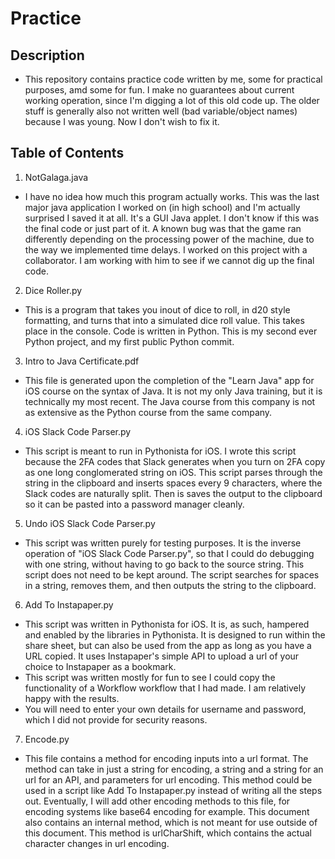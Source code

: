 # Practice

## Description
 - This repository contains practice code written by me, some for practical purposes, amd some for fun. I make no guarantees about current working operation, since I'm digging a lot of this old code up. The older stuff is generally also not written well (bad variable/object names) because I was young. Now I don't wish to fix it.

## Table of Contents
1. NotGalaga.java
  - I have no idea how much this program actually works. This was the last major java application I worked on (in high school) and I'm actually surprised I saved it at all. It's a GUI Java applet. I don't know if this was the final code or just part of it. A known bug was that the game ran differently depending on the processing power of the machine, due to the way we implemented time delays. I worked on this project with a collaborator. I am working with him to see if we cannot dig up the final code.

2. Dice Roller.py
 - This is a program that takes you inout of dice to roll, in d20 style formatting, and turns that into a simulated dice roll value. This takes place in the console. Code is written in Python. This is my second ever Python project, and my first public Python commit.

3. Intro to Java Certificate.pdf
 - This file is generated upon the completion of the "Learn Java" app for iOS course on the syntax of Java. It is not my only Java training, but it is technically my most recent. The Java course from this company is not as extensive as the Python course from the same company.

4. iOS Slack Code Parser.py
 - This script is meant to run in Pythonista for iOS. I wrote this script because the 2FA codes that Slack generates when you turn on 2FA copy as one long conglomerated string on iOS. This script parses through the string in the clipboard and inserts spaces every 9 characters, where the Slack codes are naturally split. Then is saves the output to the clipboard so it can be pasted into a password manager cleanly.

5. Undo iOS Slack Code Parser.py
 - This script was written purely for testing purposes. It is the inverse operation of "iOS Slack Code Parser.py", so that I could do debugging with one string, without having to go back to the source string. This script does not need to be kept around. The script searches for spaces in a string, removes them, and then outputs the string to the clipboard.

6. Add To Instapaper.py
 - This script was written in Pythonista for iOS. It is, as such, hampered and enabled by the libraries in Pythonista. It is designed to run within the share sheet, but can also be used from the app as long as you have a URL copied. It uses Instapaper's simple API to upload a url of your choice to Instapaper as a bookmark.
 - This script was written mostly for fun to see I could copy the functionality of a Workflow workflow that I had made. I am relatively happy with the results. 
 - You will need to enter your own details for username and password, which I did not provide for security reasons.

7. Encode.py
 - This file contains a method for encoding inputs into a url format. The method can take in just a string for encoding, a string and a string for an url for an API, and parameters for url encoding. This method could be used in a script like Add To Instapaper.py instead of writing all the steps out. Eventually, I will add other encoding methods to this file, for encoding systems like base64 encoding for example. This document also contains an internal method, which is not meant for use outside of this document. This method is urlCharShift, which contains the actual character changes in url encoding.